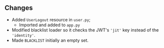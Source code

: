 ## Changes

* Added `UserLogout` resource in `user.py`;
    * Imported and added to `app.py`
* Modified blacklist loader so it checks the JWT's `'jit'` key instead of the `'identity'`.
* Made `BLACKLIST` initially an empty set.